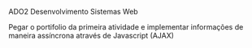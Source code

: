 ADO2 Desenvolvimento Sistemas Web

Pegar o portifolio da primeira atividade e implementar informações de maneira assíncrona através de Javascript (AJAX)

